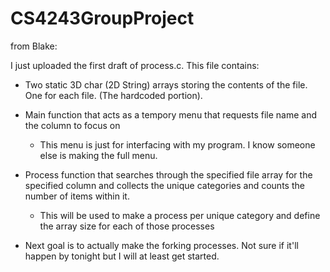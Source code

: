 # CS4243GroupProject

from Blake:

I just uploaded the first draft of process.c. This file contains:

- Two static 3D char (2D String) arrays storing the contents of the file. One for each file. (The hardcoded portion).

- Main function that acts as a tempory menu that requests file name and the column to focus on

  - This menu is just for interfacing with my program. I know someone else is making the full menu.

- Process function that searches through the specified file array for the specified column and collects the unique categories and counts the number of items within it.

  - This will be used to make a process per unique category and define the array size for each of those processes

- Next goal is to actually make the forking processes. Not sure if it'll happen by tonight but I will at least get started.
